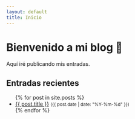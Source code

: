 ```yaml
---
layout: default
title: Inicio
---
```


# Bienvenido a mi blog 👋

Aquí iré publicando mis entradas.  

## Entradas recientes
<ul>
  {% for post in site.posts %}
    <li>
      <a href="{{ post.url }}">{{ post.title }}</a>
      <small>({{ post.date | date: "%Y-%m-%d" }})</small>
    </li>
  {% endfor %}
</ul>


